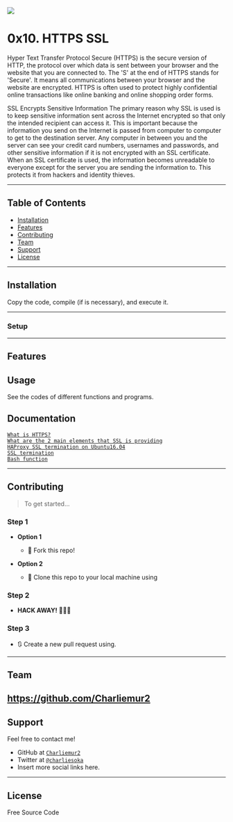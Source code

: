 <img src="https://s3.amazonaws.com/intranet-projects-files/holbertonschool-sysadmin_devops/276/FlhGPEK.png">

# 0x10. HTTPS SSL

Hyper Text Transfer Protocol Secure (HTTPS) is the secure version of HTTP, the protocol over which data is sent between your browser and the website that you are connected to. The 'S' at the end of HTTPS stands for 'Secure'. It means all communications between your browser and the website are encrypted. HTTPS is often used to protect highly confidential online transactions like online banking and online shopping order forms.

SSL Encrypts Sensitive Information
The primary reason why SSL is used is to keep sensitive information sent across the Internet encrypted so that only the intended recipient can access it. This is important because the information you send on the Internet is passed from computer to computer to get to the destination server. Any computer in between you and the server can see your credit card numbers, usernames and passwords, and other sensitive information if it is not encrypted with an SSL certificate. When an SSL certificate is used, the information becomes unreadable to everyone except for the server you are sending the information to. This protects it from hackers and identity thieves.

---

## Table of Contents

- [Installation](#installation)
- [Features](#features)
- [Contributing](#contributing)
- [Team](#team)
- [Support](#support)
- [License](#license)


---

## Installation

Copy the code, compile (if is necessary), and execute it.

---

### Setup

---

## Features
## Usage 

See the codes of different functions and programs.

## Documentation 

<a href="https://intranet.hbtn.io/rltoken/pawxG_0c1o86psexBOikIw">`What is HTTPS?`</a><br>
<a href="https://intranet.hbtn.io/rltoken/jXCB9Hn-ALcP78kPMHtnSA">`What are the 2 main elements that SSL is providing`</a><br>
<a href="https://intranet.hbtn.io/rltoken/UkbvWfKF6ZAY_CUvlM32lA">`HAProxy SSL termination on Ubuntu16.04`</a><br>
<a href="https://intranet.hbtn.io/rltoken/VFq2MQ9qHXw2Nb11tnWF6Q">`SSL termination`</a><br>
<a href="https://intranet.hbtn.io/rltoken/v4PUYiN5CxhYKSycYaVvLw">`Bash function`</a><br>

---

## Contributing

> To get started...

### Step 1

- **Option 1**
    - 🍴 Fork this repo!

- **Option 2**
    - 👯 Clone this repo to your local machine using 

### Step 2

- **HACK AWAY!** 🔨🔨🔨

### Step 3

- 🔃 Create a new pull request using. 
---

## Team

https://github.com/Charliemur2
---

## Support

Feel free to contact me!

- GitHub at <a href="https://github.com/Charliemur2">`Charliemur2`</a>
- Twitter at <a href="https://twitter.com/charliesoka">`@charliesoka`</a>
- Insert more social links here.

---

## License

Free Source Code
